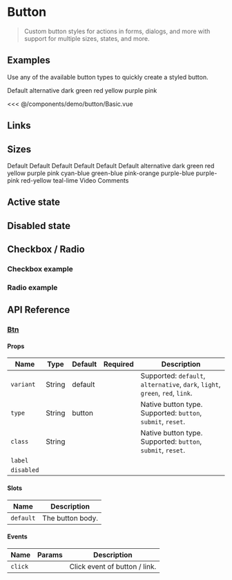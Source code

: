 # Button

> Custom button styles for actions in forms, dialogs, and more with support for multiple sizes, states, and more.

## Examples

Use any of the available button types to quickly create a styled button.

<DemoContainer2>
  <v-button color="default">Default</v-button>
  <v-button color="alternative">alternative</v-button>
  <v-button color="dark">dark</v-button>
  <v-button color="green">green</v-button>
  <v-button color="red">red</v-button>
  <v-button color="yellow">yellow</v-button>
  <v-button color="purple">purple</v-button>
  <v-button color="pink">pink</v-button>
</DemoContainer2>

<<< @/components/demo/button/Basic.vue

## Links

## Sizes
<DemoContainer>
  <v-button size="xs">Default</v-button>
  <v-button size="sm">Default</v-button>
  <v-button size="md">Default</v-button>
  <v-button size="lg">Default</v-button>
  <v-button size="xl">Default</v-button>
</DemoContainer>

<DemoContainer2>
  <v-button color="default" pill>Default</v-button>
  <v-button color="alternative" pill>alternative</v-button>
  <v-button color="dark" pill>dark</v-button>
  <v-button color="green" pill>green</v-button>
  <v-button color="red" pill>red</v-button>
  <v-button color="yellow" pill>yellow</v-button>
  <v-button color="purple" pill>purple</v-button>
  <v-button color="pink" pill>pink</v-button>
</DemoContainer2>

<DemoContainer2>
  <v-button color="cyan-blue">cyan-blue</v-button>
  <v-button color="green-blue">green-blue</v-button>
  <v-button color="pink-orange">pink-orange</v-button>
  <v-button color="purple-blue">purple-blue</v-button>
  <v-button color="purple-pink">purple-pink</v-button>
  <v-button color="red-yellow">red-yellow</v-button>
  <v-button color="teal-lime">teal-lime</v-button>
</DemoContainer2>

<DemoContainer2>
  <v-button color="cyan-blue">
    <v-icon name="video" />
  </v-button>
  <v-button color="green-blue">
    <v-icon name="edit" />
  </v-button>
  <v-button color="pink-orange">
    <v-icon name="verify" />
  </v-button>
  <v-button color="purple-blue">
    <v-icon name="comment" />
  </v-button>
  <v-button color="purple-pink">
    <v-icon name="send" />
  </v-button>
  <v-button color="red-yellow">
    <v-icon name="friends" />
  </v-button>
  <v-button color="teal-lime">
    <v-icon name="analytics" />
  </v-button>
</DemoContainer2>

<DemoContainer2>
  <v-button class="flex" color="cyan-blue">
    <template #prefix>
      <v-icon name="video" /> 
    </template>    
      Video
  </v-button>
    <v-button class="flex" color="purple-pink">
      Comments
    <template #suffix>
      <v-icon name="comment" /> 
    </template>          
  </v-button>
</DemoContainer2>

## Active state

## Disabled state

## Checkbox / Radio

### Checkbox example

### Radio example

## API Reference

### [Btn](https://github.com/suralabs/vancedvue/blob/1.x/src/components/button/v-button.js)


#### Props

| Name          | Type             | Default | Required | Description                                                                                                                   |
|---------------|------------------|---------|----------|-------------------------------------------------------------------------------------------------------------------------------|
| `variant`     | String           | default |          | Supported: `default`, `alternative`, `dark`, `light`, `green`, `red`, `link`.                                                 | 
| `type`        | String           | button  |          | Native button type. Supported: `button`, `submit`, `reset`.                                                                   |
| `class`       | String           |         |          | Native button type. Supported: `button`, `submit`, `reset`.                                                                   |
| `label`       |                  |         |          |              |
| `disabled`    |                  |         |          |            |

#### Slots

| Name      | Description      |
|-----------|------------------|
| `default` | The button body. |

#### Events

| Name    | Params | Description                   |
|---------|--------|-------------------------------|
| `click` |        | Click event of button / link. |

